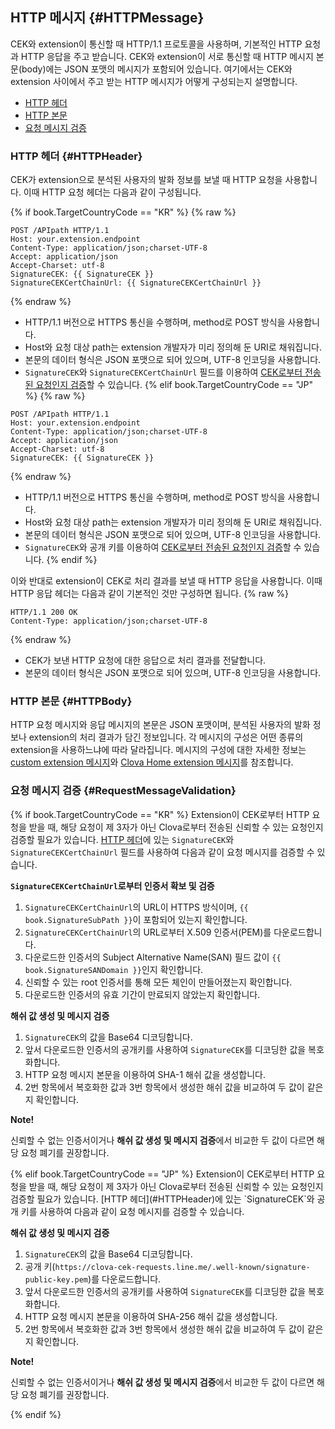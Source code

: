 ## HTTP 메시지 {#HTTPMessage}
CEK와 extension이 통신할 때 HTTP/1.1 프로토콜을 사용하며, 기본적인 HTTP 요청과 HTTP 응답을 주고 받습니다. CEK와 extension이 서로 통신할 때 HTTP 메시지 본문(body)에는 JSON 포맷의 메시지가 포함되어 있습니다. 여기에서는 CEK와 extension 사이에서 주고 받는 HTTP 메시지가 어떻게 구성되는지 설명합니다.

* [HTTP 헤더](#HTTPHeader)
* [HTTP 본문](#HTTPBody)
* [요청 메시지 검증](#RequestMessageValidation)

### HTTP 헤더 {#HTTPHeader}
CEK가 extension으로 분석된 사용자의 발화 정보를 보낼 때 HTTP 요청을 사용합니다. 이때 HTTP 요청 헤더는 다음과 같이 구성됩니다.

{% if book.TargetCountryCode == "KR" %}
{% raw %}

```
POST /APIpath HTTP/1.1
Host: your.extension.endpoint
Content-Type: application/json;charset-UTF-8
Accept: application/json
Accept-Charset: utf-8
SignatureCEK: {{ SignatureCEK }}
SignatureCEKCertChainUrl: {{ SignatureCEKCertChainUrl }}
```
{% endraw %}

* HTTP/1.1 버전으로 HTTPS 통신을 수행하며, method로 POST 방식을 사용합니다.
* Host와 요청 대상 path는 extension 개발자가 미리 정의해 둔 URI로 채워집니다.
* 본문의 데이터 형식은 JSON 포맷으로 되어 있으며, UTF-8 인코딩을 사용합니다.
* `SignatureCEK`와 `SignatureCEKCertChainUrl` 필드를 이용하여 [CEK로부터 전송된 요청인지 검증](#RequestMessageValidation)할 수 있습니다.
{% elif book.TargetCountryCode == "JP" %}
{% raw %}

```
POST /APIpath HTTP/1.1
Host: your.extension.endpoint
Content-Type: application/json;charset-UTF-8
Accept: application/json
Accept-Charset: utf-8
SignatureCEK: {{ SignatureCEK }}
```
{% endraw %}

* HTTP/1.1 버전으로 HTTPS 통신을 수행하며, method로 POST 방식을 사용합니다.
* Host와 요청 대상 path는 extension 개발자가 미리 정의해 둔 URI로 채워집니다.
* 본문의 데이터 형식은 JSON 포맷으로 되어 있으며, UTF-8 인코딩을 사용합니다.
* `SignatureCEK`와 공개 키를 이용하여 [CEK로부터 전송된 요청인지 검증](#RequestMessageValidation)할 수 있습니다.
{% endif %}

이와 반대로 extension이 CEK로 처리 결과를 보낼 때 HTTP 응답을 사용합니다. 이때 HTTP 응답 헤더는 다음과 같이 기본적인 것만 구성하면 됩니다.
{% raw %}
```
HTTP/1.1 200 OK
Content-Type: application/json;charset-UTF-8
```
{% endraw %}
* CEK가 보낸 HTTP 요청에 대한 응답으로 처리 결과를 전달합니다.
* 본문의 데이터 형식은 JSON 포맷으로 되어 있으며, UTF-8 인코딩을 사용합니다.

### HTTP 본문 {#HTTPBody}
HTTP 요청 메시지와 응답 메시지의 본문은 JSON 포맷이며, 분석된 사용자의 발화 정보나 extension의 처리 결과가 담긴 정보입니다. 각 메시지의 구성은 어떤 종류의 extension을 사용하느냐에 따라 달라집니다. 메시지의 구성에 대한 자세한 정보는 [custom extension 메시지](#CustomExtMessage)와 [Clova Home extension 메시지](#ClovaHomeExtMessage)를 참조합니다.

### 요청 메시지 검증 {#RequestMessageValidation}
{% if book.TargetCountryCode == "KR" %}
Extension이 CEK로부터 HTTP 요청을 받을 때, 해당 요청이 제 3자가 아닌 Clova로부터 전송된 신뢰할 수 있는 요청인지 검증할 필요가 있습니다. [HTTP 헤더](#HTTPHeader)에 있는 `SignatureCEK`와 `SignatureCEKCertChainUrl` 필드를 사용하여 다음과 같이 요청 메시지를 검증할 수 있습니다.

**`SignatureCEKCertChainUrl`로부터 인증서 확보 및 검증**
1. `SignatureCEKCertChainUrl`의 URL이 HTTPS 방식이며, `{{ book.SignatureSubPath }}`이 포함되어 있는지 확인합니다.
2. `SignatureCEKCertChainUrl`의 URL로부터 X.509 인증서(PEM)를 다운로드합니다.
3. 다운로드한 인증서의 Subject Alternative Name(SAN) 필드 값이 `{{ book.SignatureSANDomain }}`인지 확인합니다.
4. 신뢰할 수 있는 root 인증서를 통해 모든 체인이 만들어졌는지 확인합니다.
5. 다운로드한 인증서의 유효 기간이 만료되지 않았는지 확인합니다.

**해쉬 값 생성 및 메시지 검증**
1. `SignatureCEK`의 값을 Base64 디코딩합니다.
2. 앞서 다운로드한 인증서의 공개키를 사용하여 `SignatureCEK`를 디코딩한 값을 복호화합니다.
3. HTTP 요청 메시지 본문을 이용하여 SHA-1 해쉬 값을 생성합니다.
4. 2번 항목에서 복호화한 값과 3번 항목에서 생성한 해쉬 값을 비교하여 두 값이 같은지 확인합니다.

<div class="note">
  <p><strong>Note!</strong></p>
  <p>신뢰할 수 없는 인증서이거나 <strong>해쉬 값 생성 및 메시지 검증</strong>에서 비교한 두 값이 다르면 해당 요청 폐기를 권장합니다.</p>
</div>
{% elif book.TargetCountryCode == "JP" %}
Extension이 CEK로부터 HTTP 요청을 받을 때, 해당 요청이 제 3자가 아닌 Clova로부터 전송된 신뢰할 수 있는 요청인지 검증할 필요가 있습니다. [HTTP 헤더](#HTTPHeader)에 있는 `SignatureCEK`와 공개 키를 사용하여 다음과 같이 요청 메시지를 검증할 수 있습니다.

**해쉬 값 생성 및 메시지 검증**
1. `SignatureCEK`의 값을 Base64 디코딩합니다.
2. 공개 키(`https://clova-cek-requests.line.me/.well-known/signature-public-key.pem`)를 다운로드합니다.
3. 앞서 다운로드한 인증서의 공개키를 사용하여 `SignatureCEK`를 디코딩한 값을 복호화합니다.
3. HTTP 요청 메시지 본문을 이용하여 SHA-256 해쉬 값을 생성합니다.
4. 2번 항목에서 복호화한 값과 3번 항목에서 생성한 해쉬 값을 비교하여 두 값이 같은지 확인합니다.

<div class="note">
  <p><strong>Note!</strong></p>
  <p>신뢰할 수 없는 인증서이거나 <strong>해쉬 값 생성 및 메시지 검증</strong>에서 비교한 두 값이 다르면 해당 요청 폐기를 권장합니다.</p>
</div>
{% endif %}
